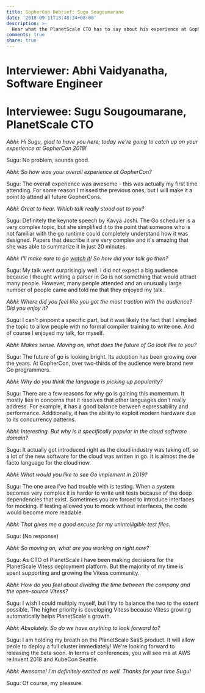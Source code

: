 ```yaml
---
title: GopherCon Debrief: Sugu Sougoumarane
date: '2018-09-11T13:48:34+08:00'
description: >-
  Hear what the PlanetScale CTO has to say about his experience at GopherCon 2018.
comments: true
share: true
---
```

# Interviewer: Abhi Vaidyanatha, Software Engineer
# Interviewee: Sugu Sougoumarane, PlanetScale CTO

*Abhi: Hi Sugu, glad to have you here; today we're going to catch up on your experience at GopherCon 2018!*

Sugu: No problem, sounds good.

*Abhi: So how was your overall experience at GopherCon?*

Sugu: The overall experience was awesome - this was actually my first time attending. For some reason I missed the previous ones, but I will make it a point to attend all future GopherCons.

*Abhi: Great to hear. Which talk really stood out to you?*

Sugu: Definitely the keynote speech by Kavya Joshi. The Go scheduler is a very complex topic, but she simplified it to the point that someone who is not familiar with the go runtime could completely understand how it was designed. Papers that describe it are very complex and it's amazing that she was able to summarize it in just 20 minutes.

*Abhi: I'll make sure to go [watch it](https://www.youtube.com/watch?v=NjMGHrM2cc0)! So how did your talk go then?*

Sugu: My talk went surprisingly well. I did not expect a big audience because I thought writing a parser in Go is not something that would attract many people. However, many people attended and an unusually large number of people came and told me that they enjoyed my talk.

*Abhi: Where did you feel like you got the most traction with the audience? Did you enjoy it?*

Sugu: I can't pinpoint a specific part, but it was likely the fact that I simplied the topic to allow people with no formal compiler training to write one. And of course I enjoyed my talk, for myself. 

*Abhi: Makes sense. Moving on, what does the future of Go look like to you?*

Sugu: The future of go is looking bright. Its adoption has been growing over the years. At GopherCon, over two-thirds of the audience were brand new Go programmers.

*Abhi: Why do you think the language is picking up popularity?*

Sugu: There are a few reasons for why go is gaining this momentum. It mostly lies in concerns that it resolves that other languages don't really address. For example, it has a good balance between expressability and performance. Additionally, it has the ability to exploit modern hardware due to its concurrency patterns.

*Abhi: Interesting. But why is it specifically popular in the cloud software domain?*

Sugu: It actually got introduced right as the cloud industry was taking off, so a lot of the new software for the cloud was written in go. It is almost the de facto language for the cloud now.

*Abhi: What would you like to see Go implement in 2019?*

Sugu: The one area I've had trouble with is testing. When a system becomes very complex it is harder to write unit tests because of the deep dependencies that exist. Sometimes you are forced to introduce interfaces for mocking. If testing allowed you to mock without interfaces, the code would become more readable.

*Abhi: That gives me a good excuse for my unintelligible test files.*

Sugu: (No response)

*Abhi: So moving on, what are you working on right now?*

Sugu: As CTO of PlanetScale I have been making decisions for the PlanetScale Vitess deployment platform. But the majority of my time is spent supporting and growing the Vitess community.

*Abhi: How do you feel about dividing the time between the company and the open-source Vitess?*

Sugu: I wish I could multiply myself, but I try to balance the two to the extent possible. The higher priority is developing Vitess because Vitess growing automatically helps PlanetScale's growth.

*Abhi: Absolutely. So do we have anything to look forward to?*

Sugu: I am holding my breath on the PlanetScale SaaS product. It will allow peole to deploy a full cluster immediately! We're looking forward to releasing the beta soon. In terms of conferences, you will see me at AWS re:Invent 2018 and KubeCon Seattle.

*Abhi: Awesome! I'm definitely excited as well. Thanks for your time Sugu!*

Sugu: Of course, my pleasure.
